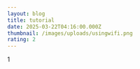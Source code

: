 ```yaml
---
layout: blog
title: tutorial
date: 2025-03-22T04:16:00.000Z
thumbnail: /images/uploads/usingwifi.png
rating: 2
---
```

1
